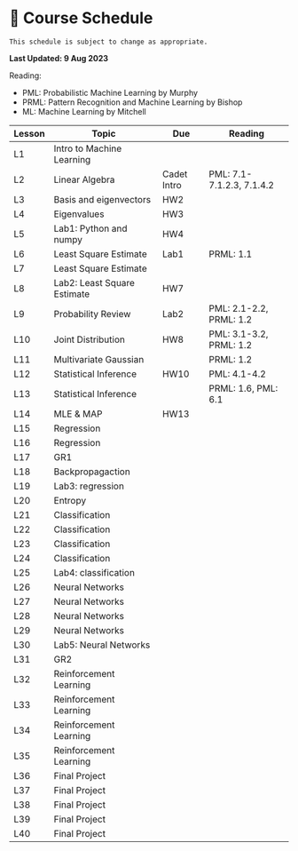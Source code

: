 # 📆 Course Schedule

```{note}
This schedule is subject to change as appropriate.
```
**Last Updated: 9 Aug 2023**

Reading: 
- PML: Probabilistic Machine Learning by Murphy
- PRML: Pattern Recognition and Machine Learning by Bishop 
- ML: Machine Learning by Mitchell

**Lesson**|  **Topic**                        | **Due**      | **Reading**
----------|-----------------------------------|--------------|-----------------
 L1       | Intro to Machine Learning         |              |           
 L2       | Linear Algebra                    | Cadet Intro  | PML: 7.1-7.1.2.3, 7.1.4.2 
 L3       | Basis and eigenvectors            | HW2          |           
 L4       | Eigenvalues                       | HW3          |           
 L5       | Lab1: Python and numpy            | HW4          |           
 L6       | Least Square Estimate             | Lab1         | PRML: 1.1          
 L7       | Least Square Estimate             |              |           
 L8       | Lab2: Least Square Estimate       | HW7          |           
 L9       | Probability Review                | Lab2         | PML: 2.1-2.2, PRML: 1.2           
 L10      | Joint Distribution                | HW8          | PML: 3.1-3.2, PRML: 1.2   
 L11      | Multivariate Gaussian             |              | PRML: 1.2   
 L12      | Statistical Inference             | HW10         | PML: 4.1-4.2   
 L13      | Statistical Inference             |              | PRML: 1.6, PML: 6.1   
 L14      | MLE & MAP                         | HW13         |    
 L15      | Regression                        |              |    
 L16      | Regression                        |              |    
 L17      | GR1                               |              |    
 L18      | Backpropagaction                  |              |    
 L19      | Lab3: regression                  |              |    
 L20      | Entropy                           |              |    
 L21      | Classification                    |              |    
 L22      | Classification                    |              |    
 L23      | Classification                    |              |    
 L24      | Classification                    |              |    
 L25      | Lab4: classification              |              |    
 L26      | Neural Networks                   |              |    
 L27      | Neural Networks                   |              |    
 L28      | Neural Networks                   |              |    
 L29      | Neural Networks                   |              |   
 L30      | Lab5: Neural Networks             |              |
 L31      | GR2                               |              |
 L32      | Reinforcement Learning            |              |
 L33      | Reinforcement Learning            |              |
 L34      | Reinforcement Learning            |              |
 L35      | Reinforcement Learning            |              |
 L36      | Final Project                     |              |
 L37      | Final Project                     |              |
 L38      | Final Project                     |              |
 L39      | Final Project                     |              |
 L40      | Final Project                     |              |
